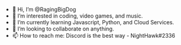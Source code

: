 - 👋 Hi, I’m @RagingBigDog
- 👀 I’m interested in coding, video games, and music.
- 🌱 I’m currently learning Javascript, Python, and Cloud Services.
- 💞️ I’m looking to collaborate on anything.
- 📫 How to reach me: Discord is the best way - NightHawk#2336

<!---
RagingBigDog/RagingBigDog is a ✨ special ✨ repository because its `README.md` (this file) appears on your GitHub profile.
You can click the Preview link to take a look at your changes.
--->

